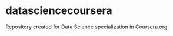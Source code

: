 datasciencecoursera
===================

Repository created for Data Science specialization in Coursera.org
